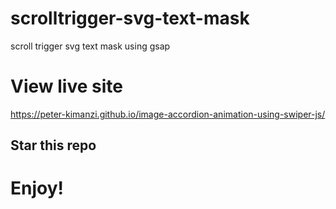 # scrolltrigger-svg-text-mask

scroll trigger svg text mask using gsap




# View live site

https://peter-kimanzi.github.io/image-accordion-animation-using-swiper-js/

## Star this repo


# Enjoy!
